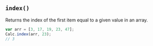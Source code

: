 ## `index()`

Returns the index of the first item equal to a given value in an array.

```javascript
var arr = [3, 17, 19, 23, 47];
Calc.index(arr, 23);
// 3
```

